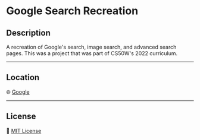 # Google Search Recreation

## Description
A recreation of Google's search, image search, and advanced search pages. This was a project that was part of CS50W's 2022 curriculum.

---

## Location
🌐 [Google]()

---

## License
📝 [MIT License](https://github.com/juicername6424/Google/blob/main/LICENSE)
